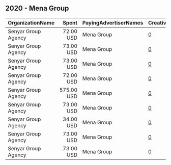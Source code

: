 ## 2020 - Mena Group 
|OrganizationName|Spent|PayingAdvertiserNames|CreativeUrls|Impressions|Genders|AgeBrackets|CountryCodes|BillingAddresses|CandidateBallotInformation|
|:---|---:|:---|:---|---:|:---|:---|:---|:---|:---|
|Senyar Group Agency|72.00 USD|Mena Group|[0](https://www.snap.com/political-ads/asset/2ae73d71e54783b838ad3857187400d9e26b2e148e6f4e39190caec4f9f44709?mediaType=mp4)|48,749||20+|kuwait|"Press Street,Shewikh,11111,KW"||
|Senyar Group Agency|73.00 USD|Mena Group|[0](https://www.snap.com/political-ads/asset/2ae73d71e54783b838ad3857187400d9e26b2e148e6f4e39190caec4f9f44709?mediaType=mp4)|48,533||20+|kuwait|"Press Street,Shewikh,11111,KW"||
|Senyar Group Agency|73.00 USD|Mena Group|[0](https://www.snap.com/political-ads/asset/2ae73d71e54783b838ad3857187400d9e26b2e148e6f4e39190caec4f9f44709?mediaType=mp4)|48,987||20+|kuwait|"Press Street,Shewikh,11111,KW"||
|Senyar Group Agency|72.00 USD|Mena Group|[0](https://www.snap.com/political-ads/asset/2ae73d71e54783b838ad3857187400d9e26b2e148e6f4e39190caec4f9f44709?mediaType=mp4)|49,195||20+|kuwait|"Press Street,Shewikh,11111,KW"||
|Senyar Group Agency|575.00 USD|Mena Group|[0](https://www.snap.com/political-ads/asset/c5c6c86e6a8ed1f1e45be2e647c7221cb3eeacd2296d31406835033b3fc5831b?mediaType=jpeg)|172,701||18+|kuwait|"Press Street,Shewikh,11111,KW"|Farrag Arbid|
|Senyar Group Agency|73.00 USD|Mena Group|[0](https://www.snap.com/political-ads/asset/2ae73d71e54783b838ad3857187400d9e26b2e148e6f4e39190caec4f9f44709?mediaType=mp4)|48,742||20+|kuwait|"Press Street,Shewikh,11111,KW"||
|Senyar Group Agency|34.00 USD|Mena Group|[0](https://www.snap.com/political-ads/asset/c5c6c86e6a8ed1f1e45be2e647c7221cb3eeacd2296d31406835033b3fc5831b?mediaType=jpeg)|16,676||17+|kuwait|"Press Street,Shewikh,11111,KW"|Farrag Arbid|
|Senyar Group Agency|73.00 USD|Mena Group|[0](https://www.snap.com/political-ads/asset/2ae73d71e54783b838ad3857187400d9e26b2e148e6f4e39190caec4f9f44709?mediaType=mp4)|49,148||20+|kuwait|"Press Street,Shewikh,11111,KW"||
|Senyar Group Agency|73.00 USD|Mena Group|[0](https://www.snap.com/political-ads/asset/2ae73d71e54783b838ad3857187400d9e26b2e148e6f4e39190caec4f9f44709?mediaType=mp4)|49,713||20+|kuwait|"Press Street,Shewikh,11111,KW"||
